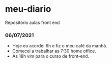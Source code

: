 # meu-diario
Repositório aulas front end

### 06/07/2021
- Hoje eu acordei 6h e fiz o meu café da manhã.
- Comecei a trabalhar as 7:30 home office.
- As 18h vim para o curso de front-end.
